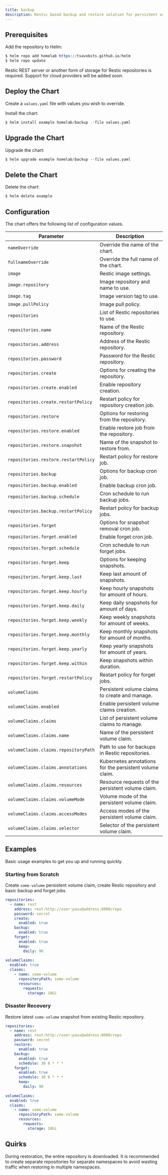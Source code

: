 ```yaml
---
title: backup
description: Restic based backup and restore solution for persistent volume claims.
---
```


## Prerequisites

Add the repository to Helm:

```s
$ helm repo add homelab https://tsavobits.github.io/helm
$ helm repo update
```

Restic REST server or another form of storage for Restic repositories is
required.
Support for cloud providers will be added soon.

## Deploy the Chart

Create a `values.yaml` file with values you wish to override.

Install the chart:

```s
$ helm install example homelab/backup --file values.yaml
```

## Upgrade the Chart

Upgrade the chart:

```s
$ helm upgrade example homelab/backup --file values.yaml
```

## Delete the Chart

Delete the chart:

```s
$ helm delete example
```

## Configuration

The chart offers the following list of configuration values.

| Parameter | Description
| - | - |
| `nameOverride` | Override the name of the chart. |
| `fullnameOverride` | Override the full name of the chart. |
| `image` | Restic image settings. |
| `image.repository` | Image repository and name to use. |
| `image.tag` | Image version tag to use. |
| `image.pullPolicy` | Image pull policy. |
| `repositories` | List of Restic repositories to use. |
| `repositories.name` | Name of the Restic repository. |
| `repositories.address` | Address of the Restic repository. |
| `repositories.password` | Password for the Restic repository. |
| `repositories.create` | Options for creating the repository. |
| `repositories.create.enabled` | Enable repository creation. |
| `repositories.create.restartPolicy` | Restart policy for repository creation job. |
| `repositories.restore` | Options for restoring from the repository. |
| `repositories.restore.enabled` | Enable restore job from the repository. |
| `repositories.restore.snapshot` | Name of the snapshot to restore from. |
| `repositories.restore.restartPolicy` | Restart policy for restore job. |
| `repositories.backup` | Options for backup cron job. |
| `repositories.backup.enabled` | Enable backup cron job. |
| `repositories.backup.schedule` | Cron schedule to run backup jobs. |
| `repositories.backup.restartPolicy` | Restart policy for backup jobs. |
| `repositories.forget` | Options for snapshot removal cron job. |
| `repositories.forget.enabled` | Enable forget cron job. |
| `repositories.forget.schedule` | Cron schedule to run forget jobs. |
| `repositories.forget.keep` | Options for keeping snapshots. |
| `repositories.forget.keep.last` | Keep last amount of snapshots. |
| `repositories.forget.keep.hourly` | Keep hourly snapshots for amount of hours. |
| `repositories.forget.keep.daily` | Keep daily snapshots for amount of days. |
| `repositories.forget.keep.weekly` | Keep weekly snapshots for amount of weeks. |
| `repositories.forget.keep.monthly` | Keep monthly snapshots for amount of months. |
| `repositories.forget.keep.yearly` | Keep yearly snapshots for amount of years. |
| `repositories.forget.keep.within` | Keep snapshots within duration. |
| `repositories.forget.restartPolicy` | Restart policy for forget jobs. |
| `volumeClaims` | Persistent volume claims to create and manage. |
| `volumeClaims.enabled` | Enable persistent volume claims creation. |
| `volumeClaims.claims` | List of persistent volume claims to manage. |
| `volumeClaims.claims.name` | Name of the persistent volume claim. |
| `volumeClaims.claims.repositoryPath` | Path to use for backups in Restic repositories. |
| `volumeClaims.claims.annotations` | Kubernetes annotations for the persistent volume claim. |
| `volumeClaims.claims.resources` | Resource requests of the persistent volume claim. |
| `volumeClaims.claims.volumeMode` | Volume mode of the persistent volume claim. |
| `volumeClaims.claims.accessModes` | Access modes of the persistent volume claim. |
| `volumeClaims.claims.selector` | Selector of the persistent volume claim. |

## Examples

Basic usage examples to get you up and running quickly.

### Starting from Scratch

Create `some-volume` persistent volume claim, create Restic repository and basic backup
and forget jobs.

```yaml
repositories:
  - name: rest
    address: rest:http://user:pass@address:8000/repo
    password: secret
    create:
      enabled: true
    backup:
      enabled: true
    forget:
      enabled: true
      keep:
        daily: 90
  
volumeClaims:
  enabled: true
  claims:
    - name: some-volume
      repositoryPath: some-volume
      resources:
        requests:
          storage: 10Gi
```

### Disaster Recovery

Restore latest `some-volume` snapshot from existing Restic repository.

```yaml
repositories:
  - name: rest
    address: rest:http://user:pass@address:8000/repo
    password: secret
    restore:
      enabled: true
    backup:
      enabled: true
      schedule: 30 8 * * *
    forget:
      enabled: true
      schedule: 30 8 * * *
      keep:
        daily: 90
  
volumeClaims:
  enabled: true
  claims:
    - name: some-volume
      repositoryPath: some-volume
      resources:
        requests:
          storage: 10Gi
```

## Quirks

During restoration, the entire repository is downloaded.
It is recommended to create separate repositories for separate namespaces to avoid
wasting traffic when restoring in multiple namespaces.
